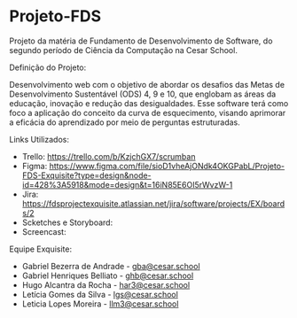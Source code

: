 # Projeto-FDS
Projeto da matéria de Fundamento de Desenvolvimento de Software, do segundo período de Ciência da Computação na Cesar School. 

Definição do Projeto: 

Desenvolvimento web com o objetivo de abordar os desafios das Metas de Desenvolvimento Sustentável (ODS) 4, 9 e 10, que englobam as áreas da educação, inovação e redução das desigualdades. Esse software terá como foco a aplicação do conceito da curva de esquecimento, visando aprimorar a eficácia do aprendizado por meio de perguntas estruturadas.

Links Utilizados:
- Trello: https://trello.com/b/KzjchGX7/scrumban
- Figma: https://www.figma.com/file/sioD1vheAjONdk4OKGPabL/Projeto-FDS-Exquisite?type=design&node-id=428%3A5918&mode=design&t=16iN85E6OI5rWvzW-1
- Jira: https://fdsprojectexquisite.atlassian.net/jira/software/projects/EX/boards/2
- Scketches e Storyboard:
- Screencast:

Equipe Exquisite:
- Gabriel Bezerra de Andrade - gba@cesar.school
- Gabriel Henriques Belliato - ghb@cesar.school
- Hugo Alcantra da Rocha - har3@cesar.school
- Letícia Gomes da Silva - lgs@cesar.school
- Leticia Lopes Moreira - llm3@cesar.school

